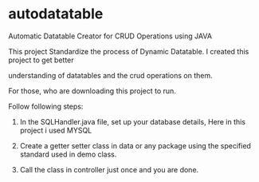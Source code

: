 # autodatatable
Automatic Datatable Creator for CRUD Operations using JAVA 


This project Standardize the process of Dynamic Datatable. I created this project to get better 

understanding of datatables and the crud operations on them.

For those, who are downloading this project to run.

Follow following steps: 

1) In the SQLHandler.java file, set up your database details, Here in this project i used MYSQL

2) Create a getter setter class in data or any package using the specified standard used in demo class.

3) Call the class in controller just once and you are done.

